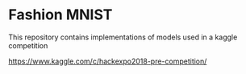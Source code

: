 # Fashion MNIST

This repository contains implementations of models used in a kaggle competition

https://www.kaggle.com/c/hackexpo2018-pre-competition/